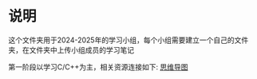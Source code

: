 # 说明
这个文件夹用于2024-2025年的学习小组，每个小组需要建立一个自己的文件夹，在文件夹中上传小组成员的学习笔记

第一阶段以学习C/C++为主，相关资源连接如下:
[思维导图](https://sv4mm7xf6ql.feishu.cn/wiki/V9ZDwg9uOioe6nk7itFcbtWAnvf?from=from_copylink)
